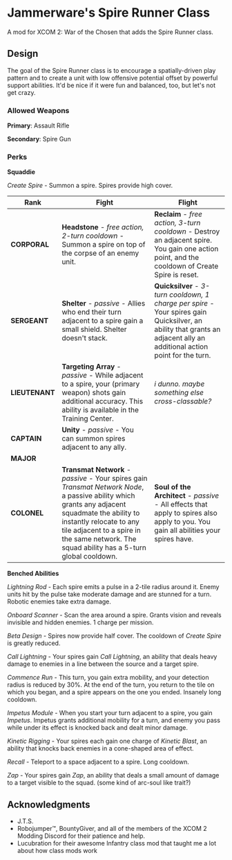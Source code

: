 # Jammerware's Spire Runner Class
A mod for XCOM 2: War of the Chosen that adds the Spire Runner class.

## Design
The goal of the Spire Runner class is to encourage a spatially-driven play pattern and to create a unit with low offensive potential offset by powerful support abilities. It'd be nice if it were fun and balanced, too, but let's not get crazy.

### Allowed Weapons
**Primary**: Assault Rifle

**Secondary**: Spire Gun

### Perks

**Squaddie**

*Create Spire* - Summon a spire. Spires provide high cover.

| Rank | Fight | Flight |
| ---- | ----- | ------ |
| **CORPORAL** | **Headstone** - *free action, 2-turn cooldown* - Summon a spire on top of the corpse of an enemy unit.  | **Reclaim** - *free action, 3-turn cooldown* - Destroy an adjacent spire. You gain one action point, and the cooldown of Create Spire is reset. |
| **SERGEANT** |  **Shelter** - *passive* - Allies who end their turn adjacent to a spire gain a small shield. Shelter doesn't stack. | **Quicksilver** - *3-turn cooldown, 1 charge per spire* - Your spires gain Quicksilver, an ability that grants an adjacent ally an additional action point for the turn. |
| **LIEUTENANT** | **Targeting Array** - *passive* - While adjacent to a spire, your (primary weapon) shots gain additional accuracy. This ability is available in the Training Center. | *i dunno. maybe something else cross-classable?* |
| **CAPTAIN** | **Unity** - *passive* - You can summon spires adjacent to any ally. |  |
| **MAJOR** | | |
| **COLONEL** | **Transmat Network** - *passive* - Your spires gain *Transmat Network Node*, a passive ability which grants any adjacent squadmate the ability to instantly relocate to any tile adjacent to a spire in the same network. The squad ability has a 5-turn global cooldown. | **Soul of the Architect** - *passive* - All effects that apply to spires also apply to you. You gain all abilities your spires have. |

**Benched Abilities**

*Lightning Rod* - Each spire emits a pulse in a 2-tile radius around it. Enemy units hit by the pulse take moderate damage and are stunned for a turn. Robotic enemies take extra damage.

*Onboard Scanner* - Scan the area around a spire. Grants vision and reveals invisible and hidden enemies. 1 charge per mission.

*Beta Design* - Spires now provide half cover. The cooldown of *Create Spire* is greatly reduced.

*Call Lightning* - Your spires gain *Call Lightning*, an ability that deals heavy damage to enemies in a line between the source and a target spire.

*Commence Run* - This turn, you gain extra mobility, and your detection radius is reduced by 30%. At the end of the turn, you return to the tile on which you began, and a spire appears on the one you ended. Insanely long cooldown.

*Impetus Module* - When you start your turn adjacent to a spire, you gain *Impetus*. Impetus grants additional mobility for a turn, and enemy you pass while under its effect is knocked back and dealt minor damage.

*Kinetic Rigging* - Your spires each gain one charge of *Kinetic Blast*, an ability that knocks back enemies in a cone-shaped area of effect.

*Recall* - Teleport to a space adjacent to a spire. Long cooldown.

*Zap* - Your spires gain *Zap*, an ability that deals a small amount of damage to a target visible to the squad. (some kind of arc-soul like trait?)

## Acknowledgments
- J.T.S.
- Robojumper™, BountyGiver, and all of the members of the XCOM 2 Modding Discord for their patience and help.
- Lucubration for their awesome Infantry class mod that taught me a lot about how class mods work